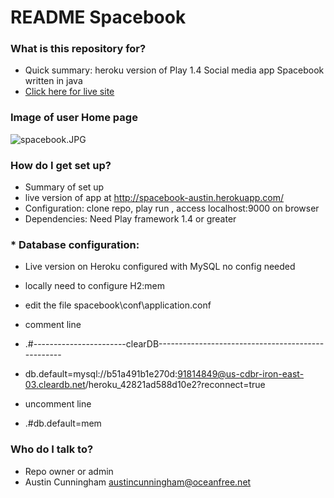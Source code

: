 # README Spacebook #

### What is this repository for? ###

* Quick summary: heroku version of Play 1.4 Social media app Spacebook written in java
* [Click here for live site](http://spacebook-austin.herokuapp.com)

### Image of user Home page ###

![spacebook.JPG](https://bitbucket.org/repo/6kK9K8/images/2198659219-spacebook.JPG)



### How do I get set up? ###

* Summary of set up
* live version of app at http://spacebook-austin.herokuapp.com/
* Configuration: clone repo, play run , access localhost:9000 on browser
* Dependencies: Need Play framework 1.4 or greater 
### * Database configuration: ###
* Live version on Heroku configured with MySQL no config needed

* locally need to configure H2:mem 
* edit the file spacebook\conf\application.conf 
* comment line 


* .#-----------------------clearDB--------------------------------------------------
* db.default=mysql://b51a491b1e270d:91814849@us-cdbr-iron-east-03.cleardb.net/heroku_42821ad588d10e2?reconnect=true
* uncomment line
* .#db.default=mem




### Who do I talk to? ###

* Repo owner or admin
* Austin Cunningham austincunningham@oceanfree.net